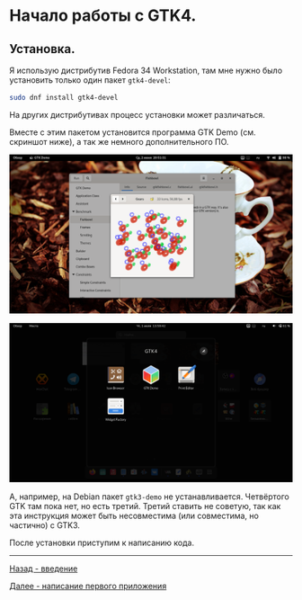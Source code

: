 # Начало работы с GTK4.
## Установка.
Я использую дистрибутив Fedora 34 Workstation, там мне нужно было установить только один пакет `gtk4-devel`:
```bash
sudo dnf install gtk4-devel
```

На других дистрибутивах процесс установки может различаться.

Вместе с этим пакетом установится программа GTK Demo (см. скриншот ниже), а так же немного дополнительного ПО.

![GTK Demo application](pic/gtkdemo.png)

![Дополнительное ПО](pic/additional-programs.png)

А, например, на Debian пакет `gtk3-demo` не устанавливается. Четвёртого GTK там пока нет, но есть третий. Третий ставить не советую, так как эта инструкция может быть несовместима (или совместима, но частично) с GTK3.

После установки приступим к написанию кода.

***
[Назад - введение](https://linuxoid85.github.io/LinuxSovet/stats/GTK/)

[Далее - написание первого приложения](https://linuxoid85.github.io/LinuxSovet/stats/GTK/prog/gtk1.html)
